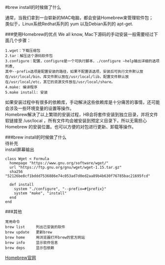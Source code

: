 #brew install的时候做了什么  

通常，当我们拿到一台崭新的MAC电脑，都会安装Homebrew来管理软件包；  
类似于，Linux系统Redhat系列的 yum 以及Debian系列的 apt-get.

###使用Homebrew的优点
We all know, Mac下源码的手动安装一般需要经过下面几个步骤：  
```
1.wget：下载压缩包  
2.tar：解压这个源码软件包  
3.configure：配置，configure是一个可执行脚本，./configure –help输出详细的选项列表,  
其中--prefix选项是配置安装的路径，如果不配置该选项，安装后可执行文件默认放在/usr/local/bin，库文件默认放在/usr/local/lib，配置文件默认放在/usr/local/etc，其它的资源文件放在/usr/local/share。
4.make: 编译程序
5.make install: 安装
```  
如果安装过程中有很多的依赖库，手动解决这些依赖库是十分痛苦的事情，还可能会涉及一些环境变量的设置等操作。  
Homebrew解决了以上繁琐的安装过程，HB会将套件安装到独立目录，并将文件软链接至 /usr/local ，所有文件均会被安装到预定义目录下，所以无需担心 Homebrew 的安装位置。也可以方便的对包进行更新、卸载等操作。  

###brew install的时候做了什么  
待补充  
install屏幕输出

```
class Wget < Formula
  homepage "https://www.gnu.org/software/wget/"
  url "https://ftp.gnu.org/gnu/wget/wget-1.15.tar.gz"
  sha256 "52126be8cf1bddd7536886e74c053ad7d0ed2aa89b4b630f76785bac21695fcd"

  def install
    system "./configure", "--prefix=#{prefix}"
    system "make", "install"
  end
end
```

###其他  
```
常用命令  
brew list     列出已安装的软件  
brew update   更新brew  
brew home     用浏览器打开brew的官方网站  
brew info     显示软件信息  
brew deps     显示包依赖  
```  
[Homebrew官网](https://brew.sh/)